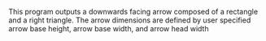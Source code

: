 This program outputs a downwards facing arrow composed of a rectangle and a right triangle. The arrow dimensions are defined by user specified arrow base height, arrow base width, and arrow head width
